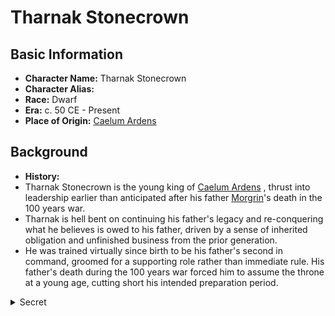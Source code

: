 # Tharnak Stonecrown

## Basic Information
- **Character Name:** Tharnak Stonecrown
- **Character Alias:** 
- **Race:** Dwarf
- **Era:** c. 50 CE - Present
- **Place of Origin:** [Caelum Ardens](../Geography/Caelovar/Caelum_Ardens.md)


## Background

- **History:**
 - Tharnak Stonecrown is the young king of [Caelum Ardens](../Geography/Caelovar/Caelum_Ardens.md)
, thrust into leadership earlier than anticipated after his father [Morgrin](./Morgrin_Stonecrown.md)'s death in the 100 years war.
 - Tharnak is hell bent on continuing his father's legacy and re-conquering what he believes is owed to his father, driven by a sense of inherited obligation and unfinished business from the prior generation.
 - He was trained virtually since birth to be his father's second in command, groomed for a supporting role rather than immediate rule. His father's death during the 100 years war forced him to assume the throne at a young age, cutting short his intended preparation period.


<details><summary>Secret</summary>

- **Motivations:**
 - Tharnak feels like he lives in the shadow of his father. He wants to be a great leader but is inexperienced and is very hesitant, paralysed by the need to get thing right. Tharnak secretly hates what [Morgrin](./Morgrin_Stonecrown.md) stood for but feels trapped into enacting his vision because it’s the only way to hold Caelum Ardens together. When [Khardek](./Khardek_Stonecrown.md) came out of hiding, he sought to manipulate Tharnak. Tharnak secretly knows [Khardek](./Khardek_Stonecrown.md) tries to manipulate him but leans on him while he tries to find his own footing as a leader.

</details>

